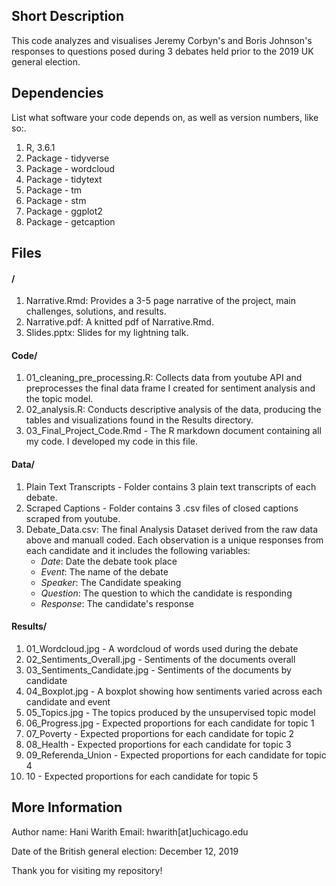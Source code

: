 
## Short Description

This code analyzes and visualises Jeremy Corbyn's and Boris Johnson's responses to questions posed during 3 debates held prior to the 2019 UK general election.

## Dependencies

List what software your code depends on, as well as version numbers, like so:.

1. R, 3.6.1
2. Package - tidyverse
3. Package - wordcloud
4. Package - tidytext
5. Package - tm
6. Package - stm
7. Package - ggplot2
8. Package - getcaption

## Files

#### /

1. Narrative.Rmd: Provides a 3-5 page narrative of the project, main challenges, solutions, and results.
2. Narrative.pdf: A knitted pdf of Narrative.Rmd. 
3. Slides.pptx: Slides for my lightning talk.

#### Code/
1. 01_cleaning_pre_processing.R: Collects data from youtube API and preprocesses the final data frame I created for sentiment analysis and the topic model.
2. 02_analysis.R: Conducts descriptive analysis of the data, producing the tables and visualizations found in the Results directory.
3. 03_Final_Project_Code.Rmd - The R markdown document containing all my code. I developed my code in this file.

#### Data/

1. Plain Text Transcripts - Folder contains 3 plain text transcripts of each debate.
2. Scraped Captions - Folder contains 3 .csv files of closed captions scraped from youtube.
3. Debate_Data.csv: The final Analysis Dataset derived from the raw data above and manuall coded. Each observation is a unique responses from each candidate and it includes the following variables:
    - *Date*: Date the debate took place
    - *Event*: The name of the debate
    - *Speaker*: The Candidate speaking
    - *Question*: The question to which the candidate is responding
    - *Response*: The candidate's response
    
#### Results/
1. 01_Wordcloud.jpg - A wordcloud of words used during the debate
2. 02_Sentiments_Overall.jpg - Sentiments of the documents overall
3. 03_Sentiments_Candidate.jpg - Sentiments of the documents by candidate
4. 04_Boxplot.jpg - A boxplot showing how sentiments varied across each candidate and event
5. 05_Topics.jpg - The topics produced by the unsupervised topic model
6. 06_Progress.jpg - Expected proportions for each candidate for topic 1
7. 07_Poverty - Expected proportions for each candidate for topic 2
8. 08_Health - Expected proportions for each candidate for topic 3
9. 09_Referenda_Union - Expected proportions for each candidate for topic 4
10. 10 - Expected proportions for each candidate for topic 5

## More Information

Author name: Hani Warith
Email: hwarith[at]uchicago.edu 

Date of the British general election: December 12, 2019

Thank you for visiting my repository! 


